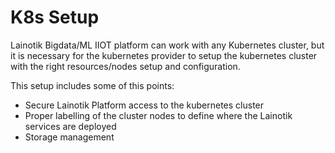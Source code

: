 # K8s Setup

Lainotik Bigdata/ML IIOT platform can work with any Kubernetes cluster, but it is necessary for the kubernetes provider to setup the kubernetes cluster with the right resources/nodes setup and configuration.

This setup includes some of this points:

* Secure Lainotik Platform access to the kubernetes cluster
* Proper labelling of the cluster nodes to define where the Lainotik services are deployed
* Storage management



